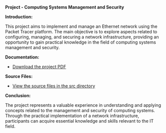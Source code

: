 **Project - Computing Systems Management and Security**

**Introduction:**

This project aims to implement and manage an Ethernet network using the Packet Tracer platform. The main objective is to explore aspects related to configuring, managing, and securing a network infrastructure, providing an opportunity to gain practical knowledge in the field of computing systems management and security.

**Documentation:**

- [Download the project PDF](https://github.com/cornelber/sys-management-security-project/blob/main/Computing%20Systems%20Management%20and%20Security.pdf)

**Source Files:**

- [View the source files in the src directory]()

**Conclusion:**

The project represents a valuable experience in understanding and applying concepts related to the management and security of computing systems. Through the practical implementation of a network infrastructure, participants can acquire essential knowledge and skills relevant to the IT field.
